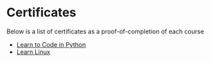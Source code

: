 # Certificates

Below is a list of certificates as a proof-of-completion of each course

- [Learn to Code in Python](https://raw.githubusercontent.com/ballardjoel-dev/bootdev-progress/main/certificates/bootdev_Learn_to_Code_in_Python_certificate.png)
- [Learn Linux](https://raw.githubusercontent.com/ballardjoel-dev/bootdev-progress/main/certificates/bootdev_Learn_Linux_certificate.png)

